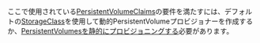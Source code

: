 ここで使用されている[PersistentVolumeClaims](/docs/user-guide/persistent-volumes/#persistentvolumeclaims)の要件を満たすには、デフォルトの[StorageClass](/docs/concepts/storage/storage-classes/)を使用して動的PersistentVolumeプロビジョナーを作成するか、[PersistentVolumesを静的にプロビジョニングする](/docs/user-guide/persistent-volumes/#provisioning)必要があります。
